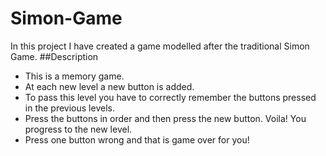# Simon-Game
In this project I have created a game modelled after the traditional Simon Game.
##Description
* This is a memory game.
* At each new level a new button is added.
* To pass this level you have to correctly remember the buttons pressed in the previous levels.
* Press the buttons in order and then press the new button. Voila! You progress to the new level.
* Press one button wrong and that is game over for you!

